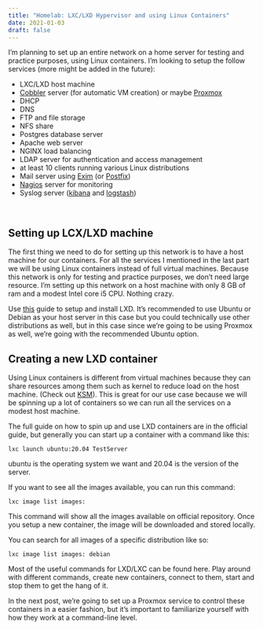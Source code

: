 ```yaml
---
title: "Homelab: LXC/LXD Hypervisor and using Linux Containers"
date: 2021-01-03
draft: false
---
```


I’m planning to set up an entire network on a home server for testing and practice purposes, using Linux containers. I’m looking to setup the follow services (more might be added in the future): 

<ul>
<li>LXC/LXD host machine</li>
<li><a href="https://cobbler.github.io/">Cobbler</a> server (for automatic VM creation) or maybe <a href="https://www.proxmox.com/en/">Proxmox</a></li>
<li>DHCP</li>
<li>DNS</li>
<li>FTP and file storage</li>
<li>NFS share</li>
<li>Postgres database server</li>
<li>Apache web server</li>
<li>NGINX load balancing</li>
<li>LDAP server for authentication and access management</li>
<li>at least 10 clients running various Linux distributions</li>
<li>Mail server using <a href="https://www.exim.org/">Exim</a> (or <a href="http://www.postfix.org/">Postfix</a>)</li>
<li><a href="https://www.nagios.org/">Nagios</a> server for monitoring</li>
<li>Syslog server (<a href="https://www.elastic.co/kibana/">kibana</a> and <a href="https://www.elastic.co/logstash/">logstash</a>)</li>
</ul>

<br>

## Setting up LCX/LXD machine

The first thing we need to do for setting up this network is to have a host machine for our containers. For all the services I mentioned in the last part we will be using Linux containers instead of full virtual machines. Because this network is only for testing and practice purposes, we don’t need large resource. I’m setting up this network on a host machine with only 8 GB of ram and a modest Intel core i5 CPU. Nothing crazy.

Use <a href="https://linuxcontainers.org/lxd/getting-started-cli/">this</a> guide to setup and install LXD. It’s recommended to use Ubuntu or Debian as your host server in this case but you could technically use other distributions as well, but in this case since we’re going to be using Proxmox as well, we’re going with the recommended Ubuntu option.

## Creating a new LXD container

Using Linux containers is different from virtual machines because they can share resources among them such as kernel to reduce load on the host machine. (Check out <a href="https://access.redhat.com/documentation/en-us/red_hat_enterprise_linux/7/html/virtualization_tuning_and_optimization_guide/chap-ksm">KSM</a>). This is great for our use case because we will be spinning up a lot of containers so we can run all the services on a modest host machine.

The full guide on how to spin up and use LXD containers are in the official guide, but generally you can start up a container with a command like this:
```
lxc launch ubuntu:20.04 TestServer
```
ubuntu is the operating system we want and 20.04 is the version of the server.

If you want to see all the images available, you can run this command:
```
lxc image list images:
```

This command will show all the images available on official repository. Once you setup a new container, the image will be downloaded and stored locally.

You can search for all images of a specific distribution like so:
```
lxc image list images: debian
```
Most of the useful commands for LXD/LXC can be found here. 
Play around with different commands, create new containers, connect to them, start and stop them to get the hang of it.

In the next post, we’re going to set up a Proxmox service to control these containers in a easier fashion, but it’s important to familiarize yourself with how they work at a command-line level.